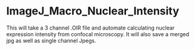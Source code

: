 # ImageJ_Macro_Nuclear_Intensity

This will take a 3 channel .OIR file and automate calculating nuclear expression intensity from confocal microscopy. It will also save a merged jpg as well as single channel Jpegs. 
